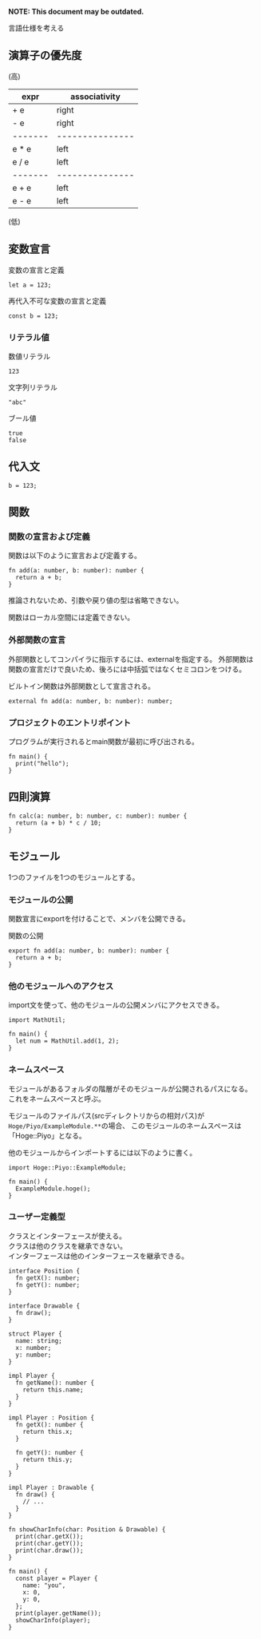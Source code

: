 **NOTE: This document may be outdated.**

言語仕様を考える

## 演算子の優先度

(高)

| expr  | associativity
|-------|---------------
| + e   | right
| - e   | right
|-------|---------------
| e * e | left
| e / e | left
|-------|---------------
| e + e | left
| e - e | left

(低)

## 変数宣言
変数の宣言と定義
```
let a = 123;
```

再代入不可な変数の宣言と定義
```
const b = 123;
```

### リテラル値
数値リテラル
```
123
```

文字列リテラル
```
"abc"
```

ブール値
```
true
false
```

## 代入文
```
b = 123;
```

## 関数
### 関数の宣言および定義
関数は以下のように宣言および定義する。
```
fn add(a: number, b: number): number {
  return a + b;
}
```
推論されないため、引数や戻り値の型は省略できない。

関数はローカル空間には定義できない。

### 外部関数の宣言
外部関数としてコンパイラに指示するには、externalを指定する。
外部関数は関数の宣言だけで良いため、後ろには中括弧ではなくセミコロンをつける。

ビルトイン関数は外部関数として宣言される。

```
external fn add(a: number, b: number): number;
```

### プロジェクトのエントリポイント
プログラムが実行されるとmain関数が最初に呼び出される。
```
fn main() {
  print("hello");
}
```

## 四則演算
```
fn calc(a: number, b: number, c: number): number {
  return (a + b) * c / 10;
}
```

## モジュール
1つのファイルを1つのモジュールとする。

### モジュールの公開
関数宣言にexportを付けることで、メンバを公開できる。

関数の公開
```
export fn add(a: number, b: number): number {
  return a + b;
}
```

### 他のモジュールへのアクセス
import文を使って、他のモジュールの公開メンバにアクセスできる。

```
import MathUtil;

fn main() {
  let num = MathUtil.add(1, 2);
}
```

### ネームスペース
モジュールがあるフォルダの階層がそのモジュールが公開されるパスになる。
これをネームスペースと呼ぶ。

モジュールのファイルパス(srcディレクトリからの相対パス)が`Hoge/Piyo/ExampleModule.**`の場合、
このモジュールのネームスペースは「Hoge::Piyo」となる。

他のモジュールからインポートするには以下のように書く。
```
import Hoge::Piyo::ExampleModule;

fn main() {
  ExampleModule.hoge();
}
```

### ユーザー定義型
クラスとインターフェースが使える。  
クラスは他のクラスを継承できない。  
インターフェースは他のインターフェースを継承できる。

```
interface Position {
  fn getX(): number;
  fn getY(): number;
}

interface Drawable {
  fn draw();
}

struct Player {
  name: string;
  x: number;
  y: number;
}

impl Player {
  fn getName(): number {
    return this.name;
  }
}

impl Player : Position {
  fn getX(): number {
    return this.x;
  }

  fn getY(): number {
    return this.y;
  }
}

impl Player : Drawable {
  fn draw() {
    // ...
  }
}

fn showCharInfo(char: Position & Drawable) {
  print(char.getX());
  print(char.getY());
  print(char.draw());
}

fn main() {
  const player = Player {
    name: "you",
    x: 0,
    y: 0,
  };
  print(player.getName());
  showCharInfo(player);
}
```
